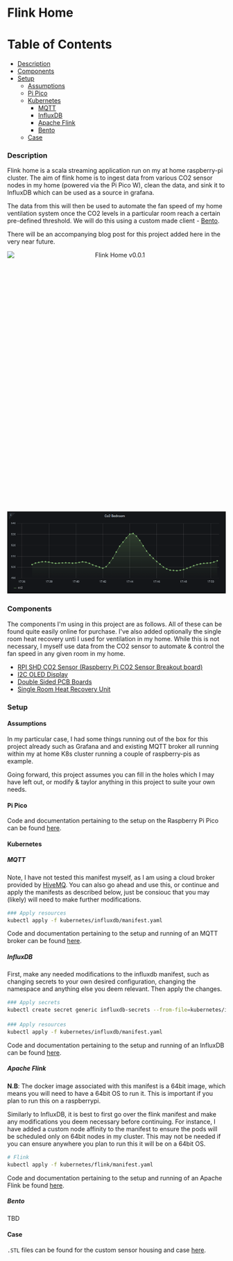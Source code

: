 # Flink Home

# Table of Contents
- [Description](#description)
- [Components](#components)
- [Setup](#setup)
    - [Assumptions](#assumptions)
    - [Pi Pico](#pi-pico)
    - [Kubernetes](#kubernetes)
       - [MQTT](#mqtt)
       - [InfluxDB](#influxdb)
       - [Apache Flink](#apache-flink)
       - [Bento](#bento)
    - [Case](#case)

### Description

Flink home is a scala streaming application run on my at home raspberry-pi cluster. The aim of flink home is to ingest data from various CO2 sensor nodes in my home (powered via the Pi Pico W), clean the data, and sink it to InfluxDB which can be used as a source in grafana. 

The data from this will then be used to automate the fan speed of my home ventilation system once the CO2 levels in a particular room reach a certain pre-defined threshold. We will do this using a custom made client - [Bento](https://github.com/Cian911/bento).

There will be an accompanying blog post for this project added here in the very near future.

<p align="center">
  <img style="float: right;width:600px;height:600px;" src="./images/flink-homev1.jpg" alt="Flink Home v0.0.1"/>
</p>

![Grafana Dashboard](./images/grafana-smooth-co2.png)

### Components

The components I'm using in this project are as follows. All of these can be found quite easily online for purchase. I've also added optionally the single room heat recovery unti I used for ventilation in my home. While this is not necessary, I myself use data from the CO2 sensor to automate & control the fan speed in any given room in my home.

- [RPI SHD CO2 Sensor (Raspberry Pi CO2 Sensor Breakout board)](https://www.reichelt.com/pl/en/raspberry-pi-shield-co2-sensor-breakout-board-rpi-shd-co2-sens-p311516.html?r=1)
- [I2C OLED Display](https://randomnerdtutorials.com/guide-for-oled-display-with-arduino/)
- [Double Sided PCB Boards](https://www.amazon.co.uk/gp/product/B073ZHVKC1/ref=ppx_yo_dt_b_asin_title_o05_s00?ie=UTF8&psc=1)
- [Single Room Heat Recovery Unit](https://www.blauberg.co.uk/en/blauberg-mini-air-decentralised-heat-recovery-unit-single-wall-mounted-d-mvhr-ventilator-smart-wifi-control)

### Setup

#### Assumptions

In my particular case, I had some things running out of the box for this project already such as Grafana and and existing MQTT broker all running within my at home K8s cluster running a couple of raspberry-pis as example.

Going forward, this project assumes you can fill in the holes which I may have left out, or modify & taylor anything in this project to suite your own needs.

#### Pi Pico

Code and documentation pertaining to the setup on the Raspberry Pi Pico can be found [here](./pi-pico/README.md).

#### Kubernetes

##### MQTT

Note, I have not tested this manifest myself, as I am using a cloud broker provided by [HiveMQ](https://console.hivemq.cloud/). You can also go ahead and use this, or continue and apply the manifests as described below, just be consiouc that you may (likely) will need to make further modifications.

```bash
### Apply resources
kubectl apply -f kubernetes/influxdb/manifest.yaml
```

Code and documentation pertaining to the setup and running of an MQTT broker can be found [here](./kubernetes/README.md).

##### InfluxDB

First, make any needed modifications to the influxdb manifest, such as changing secrets to your own desired configuration, changing the namespace and anything else you deem relevant. Then apply the changes.

```bash
### Apply secrets
kubectl create secret generic influxdb-secrets --from-file=kubernetes/influxdb/manifest.yaml

### Apply resources
kubectl apply -f kubernetes/influxdb/manifest.yaml
```

Code and documentation pertaining to the setup and running of an InfluxDB can be found [here](./kubernetes/README.md).

##### Apache Flink

**N.B**: The docker image associated with this manifest is a 64bit image, which means you will need to have a 64bit OS to run it. This is important if you plan to run this on a raspberrypi.

Similarly to InfluxDB, it is best to first go over the flink manifest and make any modifications you deem necessary before continuing. For instance, I have added a custom node affinity to the manifest to ensure the pods will be scheduled only on 64bit nodes in my cluster. This may not be needed if you can ensure anywhere you plan to run this it will be on a 64bit OS.

```bash
# Flink
kubectl apply -f kubernetes/flink/manifest.yaml
```

Code and documentation pertaining to the setup and running of an Apache Flink be found [here](./kubernetes/README.md).

##### Bento

TBD

#### Case

`.STL` files can be found for the custom sensor housing and case [here](./case/README.md).
